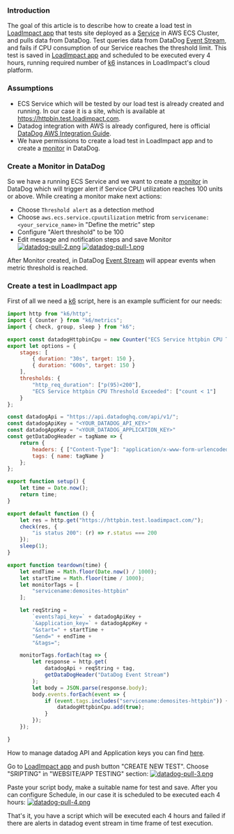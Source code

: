 ### Introduction

The goal of this article is to describe how to create a load test in [LoadImpact app](https://app.loadimpact.com) that tests site deployed as a [Service](https://docs.aws.amazon.com/AmazonECS/latest/developerguide/ecs_services.html) in AWS ECS Cluster, and pulls data from DataDog.
Test queries data from DataDog [Event Stream](https://docs.datadoghq.com/graphing/event_stream/), and fails if CPU consumption of our Service reaches the threshold limit. This test is saved in [LoadImpact app](https://app.loadimpact.com) and scheduled to be executed every 4 hours, running required number of [k6](https://docs.k6.io/docs/welcome) instances in LoadImpact's cloud platform.


### Assumptions

* ECS Service which will be tested by our load test is already created and running. In our case it is a site, which is available at https://httpbin.test.loadimpact.com.
* Datadog integration with AWS is already configured, here is official [DataDog AWS Integration Guide](https://docs.datadoghq.com/integrations/amazon_web_services).
* We have permissions to create a load test in LoadImpact app and to create a [monitor](https://docs.datadoghq.com/monitors) in DataDog.

### Create a Monitor in DataDog

So we have a running ECS Service and we want to create a [monitor](https://docs.datadoghq.com/monitors) in DataDog which will trigger alert if Service CPU utilization reaches 100 units or above.
While creating a monitor make next actions:
* Choose  `Threshold alert` as a detection method
* Choose `aws.ecs.service.cpuutilization` metric from `servicename:<your_service_name>` in "Define the metric" step
* Configure "Alert threshold" to be 100
* Edit message and notification steps and save Monitor
[![datadog-pull-2.png](https://i.postimg.cc/KYHpv8rV/datadog-pull-2.png)](https://postimg.cc/7CSnKDRM)
[![datadog-pull-1.png](https://i.postimg.cc/SQwdvPD6/datadog-pull-1.png)](https://postimg.cc/V5WXSKyv)

After Monitor created, in DataDog [Event Stream](https://docs.datadoghq.com/graphing/event_stream/) will appear events when metric threshold is reached.

### Create a test in LoadImpact app

First of all we need a [k6](https://docs.k6.io/docs/welcome) script, here is an example sufficient for our needs:

```javascript
import http from "k6/http";
import { Counter } from "k6/metrics";
import { check, group, sleep } from "k6";

export const datadogHttpbinCpu = new Counter("ECS Service httpbin CPU Threshold Exceeded");
export let options = {
    stages: [
        { duration: "30s", target: 150 },
        { duration: "600s", target: 150 }
    ],
    thresholds: {
        "http_req_duration": ["p(95)<200"],
        "ECS Service httpbin CPU Threshold Exceeded": ["count < 1"]
    }
};

const datadogApi = "https://api.datadoghq.com/api/v1/";
const datadogApiKey = "<YOUR_DATADOG_API_KEY>"
const datadogAppKey = "<YOUR_DATADOG_APPLICATION_KEY>"
const getDataDogHeader = tagName => {
    return {
        headers: { ["Content-Type"]: "application/x-www-form-urlencoded" },
        tags: { name: tagName }
    };
};

export function setup() {
    let time = Date.now();
    return time;
}

export default function () {
    let res = http.get("https://httpbin.test.loadimpact.com/");
    check(res, {
        "is status 200": (r) => r.status === 200
    });
    sleep(1);
}

export function teardown(time) {
    let endTime = Math.floor(Date.now() / 1000);
    let startTime = Math.floor(time / 1000);
    let monitorTags = [
        "servicename:demosites-httpbin"
    ];

    let reqString =
        `events?api_key=` + datadogApiKey +
        `&application_key=` + datadogAppKey +
        "&start=" + startTime +
        "&end=" + endTime +
        "&tags=";

    monitorTags.forEach(tag => {
        let response = http.get(
            datadogApi + reqString + tag,
            getDataDogHeader("DataDog Event Stream")
        );
        let body = JSON.parse(response.body);
        body.events.forEach(event => {
            if (event.tags.includes("servicename:demosites-httpbin")) {
                datadogHttpbinCpu.add(true);
            }
        });
    });

}
```

How to manage datadog API and Application keys you can find [here](https://docs.datadoghq.com/account_management/faq/api-app-key-management/).

Go to [LoadImpact app](https://app.loadimpact.com) and push button "CREATE NEW TEST". Choose "SRIPTING" in "WEBSITE/APP TESTING" section:
[![datadog-pull-3.png](https://i.postimg.cc/DZCK3FHC/datadog-pull-3.png)](https://postimg.cc/r0tHS68W)

Paste your script body, make a suitable name for test and save. After you can configure Schedule, in our case it is scheduled to be executed each 4 hours:
[![datadog-pull-4.png](https://i.postimg.cc/sf9TXw2r/datadog-pull-4.png)](https://postimg.cc/WtzGYmrW)

That's it, you have a script which will be executed each 4 hours and failed if there are alerts in datadog event stream in time frame of test execution.